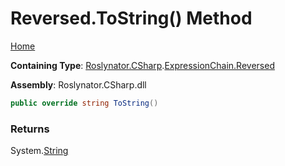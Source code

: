 <a name="_top"></a>

# Reversed\.ToString\(\) Method

[Home](../../../../../README.md#_top)

**Containing Type**: [Roslynator.CSharp](../../../README.md#_top)\.[ExpressionChain.Reversed](../README.md#_top)

**Assembly**: Roslynator\.CSharp\.dll

```csharp
public override string ToString()
```

### Returns

System\.[String](https://docs.microsoft.com/en-us/dotnet/api/system.string)

